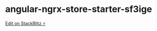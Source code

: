 # angular-ngrx-store-starter-sf3ige

[Edit on StackBlitz ⚡️](https://stackblitz.com/edit/angular-ngrx-store-starter-sf3ige)